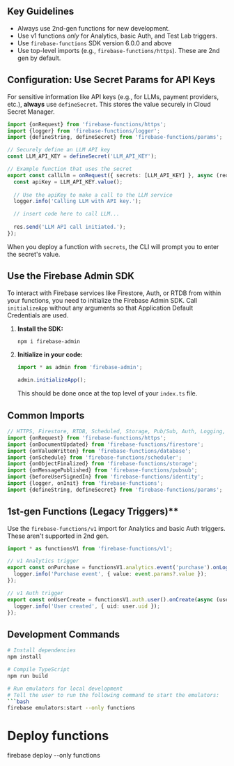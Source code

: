## Key Guidelines

*   Always use 2nd-gen functions for new development.
*   Use v1 functions *only* for Analytics, basic Auth, and Test Lab triggers.
*   Use `firebase-functions` SDK version 6.0.0 and above
*   Use top-level imports (e.g., `firebase-functions/https`). These are 2nd gen by default.

## Configuration: Use Secret Params for API Keys

For sensitive information like API keys (e.g., for LLMs, payment providers, etc.), **always** use `defineSecret`. This stores the value securely in Cloud Secret Manager.

```typescript
import {onRequest} from 'firebase-functions/https';
import {logger} from 'firebase-functions/logger';
import {defineString, defineSecret} from 'firebase-functions/params';

// Securely define an LLM API key
const LLM_API_KEY = defineSecret('LLM_API_KEY');

// Example function that uses the secret
export const callLlm = onRequest({ secrets: [LLM_API_KEY] }, async (req, res) => {
  const apiKey = LLM_API_KEY.value();
  
  // Use the apiKey to make a call to the LLM service
  logger.info('Calling LLM with API key.');

  // insert code here to call LLM...
  
  res.send('LLM API call initiated.');
});
```
When you deploy a function with `secrets`, the CLI will prompt you to enter the secret's value.

## Use the Firebase Admin SDK
To interact with Firebase services like Firestore, Auth, or RTDB from within your functions, you need to initialize the Firebase Admin SDK. Call `initializeApp` without any arguments so that Application Default Credentials are used.

1.  **Install the SDK:**
    ```bash
    npm i firebase-admin
    ```

2.  **Initialize in your code:**
    ```typescript
    import * as admin from 'firebase-admin';

    admin.initializeApp();
    ```
    This should be done once at the top level of your `index.ts` file.

## Common Imports
```typescript
// HTTPS, Firestore, RTDB, Scheduled, Storage, Pub/Sub, Auth, Logging, Config
import {onRequest} from 'firebase-functions/https';
import {onDocumentUpdated} from 'firebase-functions/firestore';
import {onValueWritten} from 'firebase-functions/database';
import {onSchedule} from 'firebase-functions/scheduler';
import {onObjectFinalized} from 'firebase-functions/storage';
import {onMessagePublished} from 'firebase-functions/pubsub';
import {beforeUserSignedIn} from 'firebase-functions/identity';
import {logger, onInit} from 'firebase-functions';
import {defineString, defineSecret} from 'firebase-functions/params';
```

## 1st-gen Functions (Legacy Triggers)**
Use the `firebase-functions/v1` import for Analytics and basic Auth triggers. These aren't supported in 2nd gen.
```typescript
import * as functionsV1 from 'firebase-functions/v1';

// v1 Analytics trigger
export const onPurchase = functionsV1.analytics.event('purchase').onLog(async (event) => {
  logger.info('Purchase event', { value: event.params?.value });
});

// v1 Auth trigger
export const onUserCreate = functionsV1.auth.user().onCreate(async (user) => {
  logger.info('User created', { uid: user.uid });
});
```

## Development Commands
```bash
# Install dependencies
npm install

# Compile TypeScript
npm run build

# Run emulators for local development
# Tell the user to run the following command to start the emulators:
```bash
firebase emulators:start --only functions
```

# Deploy functions
firebase deploy --only functions
```
